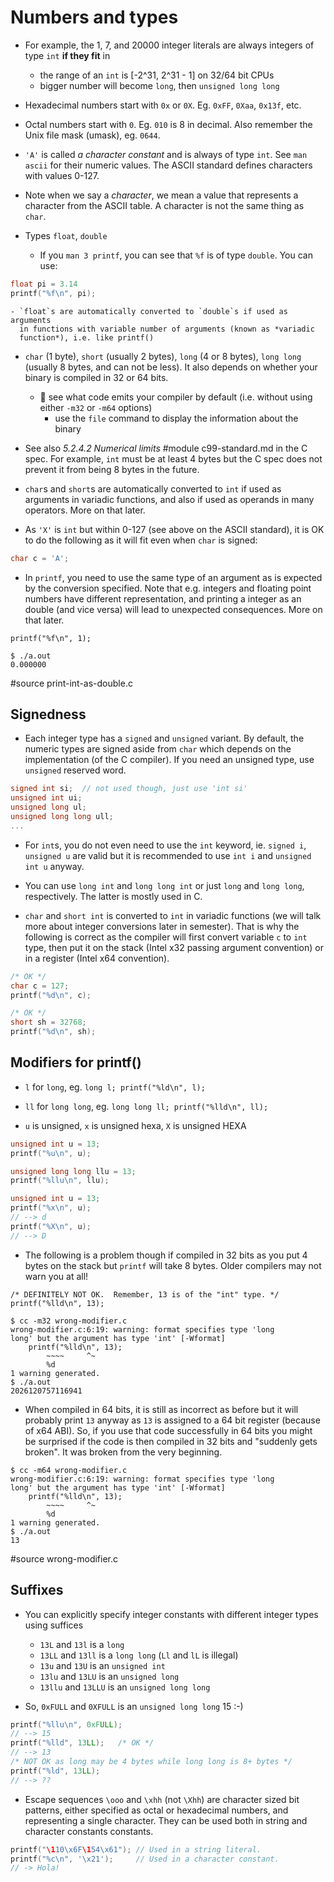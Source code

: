 # Numbers and types

- For example, the 1, 7, and 20000 integer literals are always integers of type
  `int` **if they fit** in
  - the range of an `int` is [-2^31, 2^31 - 1] on 32/64 bit CPUs
  - bigger number will become `long`, then `unsigned long long`
- Hexadecimal numbers start with `0x` or `0X`.  Eg. `0xFF`, `0Xaa`, `0x13f`,
  etc.
- Octal numbers start with `0`.  Eg. `010` is 8 in decimal.  Also remember the
  Unix file mask (umask), eg. `0644`.

- `'A'` is called *a character constant* and is always of type `int`.  See `man
  ascii` for their numeric values.  The ASCII standard defines characters with
  values 0-127.

- Note when we say a *character*, we mean a value that represents a character
  from the ASCII table.  A character is not the same thing as `char`.

- Types `float`, `double`
	- If you `man 3 printf`, you can see that `%f` is of type `double`.  You
	  can use:

```C
float pi = 3.14
printf("%f\n", pi);
```

	- `float`s are automatically converted to `double`s if used as arguments
	  in functions with variable number of arguments (known as *variadic
	  function*), i.e. like printf()

- `char` (1 byte), `short` (usually 2 bytes), `long` (4 or 8 bytes), `long long`
  (usually 8 bytes, and can not be less).  It also depends on whether your
  binary is compiled in 32 or 64 bits.
	- :wrench: see what code emits your compiler by default (i.e. without
	  using either `-m32` or `-m64` options)
		- use the `file` command to display the information about the
		  binary

- See also *5.2.4.2 Numerical limits*
#module c99-standard.md in the C spec.
  For example, `int` must be at least 4 bytes but the C spec does not prevent it
  from being 8 bytes in the future.

- `char`s and `short`s are automatically converted to `int` if used as arguments
  in variadic functions, and also if used as operands in many operators.  More
  on that later.

- As `'X'` is `int` but within 0-127 (see above on the ASCII standard), it is
  OK to do the following as it will fit even when `char` is signed:

```C
char c = 'A';
```

- In `printf`, you need to use the same type of an argument as is expected by
  the conversion specified.  Note that e.g. integers and floating point numbers
  have different representation, and printing a integer as an double (and vice
  versa) will lead to unexpected consequences.  More on that later.

```
printf("%f\n", 1);

$ ./a.out
0.000000
```

#source print-int-as-double.c

## Signedness

- Each integer type has a `signed` and `unsigned` variant.  By default, the
  numeric types are signed aside from `char` which depends on the implementation
  (of the C compiler).  If you need an unsigned type, use `unsigned` reserved
  word.

```C
signed int si;	// not used though, just use 'int si'
unsigned int ui;
unsigned long ul;
unsigned long long ull;
...
```

- For `int`s, you do not even need to use the `int` keyword, ie. `signed i`,
  `unsigned u` are valid but it is recommended to use `int i` and `unsigned int
  u` anyway.

- You can use `long int` and `long long int` or just `long` and `long long`,
  respectively.  The latter is mostly used in C.

- `char` and `short int` is converted to `int` in variadic functions (we will
  talk more about integer conversions later in semester).  That is why the
  following is correct as the compiler will first convert variable `c` to `int`
  type, then put it on the stack (Intel x32 passing argument convention) or in a
  register (Intel x64 convention).

```C
/* OK */
char c = 127;
printf("%d\n", c);

/* OK */
short sh = 32768;
printf("%d\n", sh);
```

## Modifiers for printf()

- `l` for `long`, eg. `long l; printf("%ld\n", l);`
- `ll` for `long long`, eg. `long long ll; printf("%lld\n", ll);`

- `u` is unsigned, `x` is unsigned hexa, `X` is unsigned HEXA

```C
unsigned int u = 13;
printf("%u\n", u);

unsigned long long llu = 13;
printf("%llu\n", llu);

unsigned int u = 13;
printf("%x\n", u);
// --> d
printf("%X\n", u);
// --> D
```

- The following is a problem though if compiled in 32 bits as you put 4 bytes on
  the stack but `printf` will take 8 bytes.  Older compilers may not warn you at
  all!

```
/* DEFINITELY NOT OK.  Remember, 13 is of the "int" type. */
printf("%lld\n", 13);

$ cc -m32 wrong-modifier.c
wrong-modifier.c:6:19: warning: format specifies type 'long
long' but the argument has type 'int' [-Wformat]
	printf("%lld\n", 13);
		~~~~     ^~
		%d
1 warning generated.
$ ./a.out
2026120757116941
```

 - When compiled in 64 bits, it is still as incorrect as before but it will
   probably print `13` anyway as `13` is assigned to a 64 bit register (because
   of x64 ABI).  So, if you use that code successfully in 64 bits you might be
   surprised if the code is then compiled in 32 bits and "suddenly gets broken".
   It was broken from the very beginning.

```
$ cc -m64 wrong-modifier.c
wrong-modifier.c:6:19: warning: format specifies type 'long
long' but the argument has type 'int' [-Wformat]
	printf("%lld\n", 13);
		~~~~     ^~
		%d
1 warning generated.
$ ./a.out
13
```

#source wrong-modifier.c

## Suffixes

- You can explicitly specify integer constants with different integer types
  using suffices

	- `13L` and `13l` is a `long`
	- `13LL` and `13ll` is a `long long` (`Ll` and `lL` is illegal)
	- `13u` and `13U` is an `unsigned int`
	- `13lu` and `13LU` is an `unsigned long`
	- `13llu` and `13LLU` is an `unsigned long long`

- So, `0xFULL` and `0XFULL` is an `unsigned long long` 15 :-)

```C
printf("%llu\n", 0xFULL);
// --> 15
printf("%lld", 13LL);	/* OK */
// --> 13
/* NOT OK as long may be 4 bytes while long long is 8+ bytes */
printf("%ld", 13LL);
// --> ??
```

- Escape sequences `\ooo` and `\xhh` (not `\Xhh`) are character sized bit
  patterns, either specified as octal or hexadecimal numbers, and representing a
  single character.  They can be used both in string and character constants
  constants.

```C
printf("\110\x6F\154\x61");	// Used in a string literal.
printf("%c\n", '\x21');		// Used in a character constant.
// -> Hola!
```
